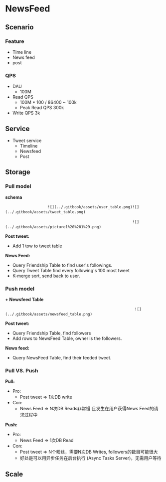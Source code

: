 # NewsFeed

## Scenario

### Feature

* Time line
* News feed
* post 

### QPS

* DAU
  * 100M
* Read QPS 
  * 100M \* 100 / 86400 ~ 100k
  * Peak Read QPS 300k
* Write QPS 3k

## Service

* Tweet service
  * Timeline
  * Newsfeed
  * Post

## Storage

### Pull model

**schema**

                       ![](../.gitbook/assets/user_table.png)![](../.gitbook/assets/tweet_table.png)            

                                                             ![](../.gitbook/assets/picture1%20%281%29.png)

**Post tweet:**

* Add 1 tow to tweet table

**News Feed:**

* Query Friendship Table to find user's followings.
* Query Tweet Table find every following's 100 most tweet
* K-merge sort, send back to user.

### Push model

**+  Newsfeed Table**

                                                              ![](../.gitbook/assets/newsfeed_table.png) 

**Post tweet:**

* Query Friendship Table, find followers
* Add rows to NewsFeed Table, owner is the followers.

**News feed:**

* Query NewsFeed Table, find their feeded tweet.



### Pull VS. Push

**Pull:** 

* Pro: 
  * Post tweet  =&gt; 1次DB write
* Con: 
  * News Feed =&gt; N次DB Reads非常慢 且发生在用户获得News Feed的请求过程中

**Push:** 

* Pro: 
  * News Feed =&gt; 1次DB Read
* Con: 
  * Post tweet  =&gt; N个粉丝，需要N次DB Writes, followers的数目可能很大
  * 好处是可以用异步任务在后台执行 \(Async Tasks Server\)，无需用户等待

## Scale



